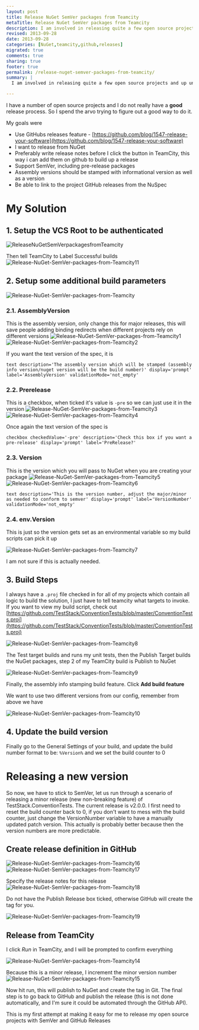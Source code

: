 ```yaml
---
layout: post
title: Release NuGet SemVer packages from Teamcity
metaTitle: Release NuGet SemVer packages from Teamcity
description: I am involved in releasing quite a few open source projects and up until now I have not been happy with the release process. 
revised: 2013-09-28
date: 2013-09-28
categories: [NuGet,teamcity,github,releases]
migrated: true
comments: true
sharing: true
footer: true
permalink: /release-nuget-semver-packages-from-teamcity/
summary: | 
  I am involved in releasing quite a few open source projects and up until now I have not been happy with the release process. 

---
```

I have a number of open source projects and I do not really have a **good** release process. So I spend the arvo trying to figure out a good way to do it.

My goals were

 - Use GitHubs releases feature - [https://github.com/blog/1547-release-your-software](https://github.com/blog/1547-release-your-software)
 - I want to release from NuGet
 - Preferably write release notes before I click the button in TeamCity, this way i can add them on github to build up a release
 - Support SemVer, including pre-release packages
 - Assembly versions should be stamped with informational version as well as a version
 - Be able to link to the project GitHub releases from the NuSpec

# My Solution
## 1. Setup the VCS Root to be authenticated
![ReleaseNuGetSemVerpackagesfromTeamcity](/assets/posts/2013-09-28-release-nuget-semver-packages-from-teamcity/ReleaseNuGetSemVerpackagesfromTeamcity.png)

Then tell TeamCity to Label Successful builds
![Release-NuGet-SemVer-packages-from-Teamcity11](/assets/posts/2013-09-28-release-nuget-semver-packages-from-teamcity/Release-NuGet-SemVer-packages-from-Teamcity11_635160285120295000.png)

## 2. Setup some additional build parameters
![Release-NuGet-SemVer-packages-from-Teamcity](/assets/posts/2013-09-28-release-nuget-semver-packages-from-teamcity/Release-NuGet-SemVer-packages-from-Teamcity_635160285057326250.png)

### 2.1. AssemblyVersion
This is the assembly version, only change this for major releases, this will save people adding binding redirects when different projects rely on different versions
![Release-NuGet-SemVer-packages-from-Teamcity1](/assets/posts/2013-09-28-release-nuget-semver-packages-from-teamcity/Release-NuGet-SemVer-packages-from-Teamcity1_635160285061232500.png)  
![Release-NuGet-SemVer-packages-from-Teamcity2](/assets/posts/2013-09-28-release-nuget-semver-packages-from-teamcity/Release-NuGet-SemVer-packages-from-Teamcity2_635160285065138750.png)

If you want the text version of the spec, it is

    text description='The assembly version which will be stamped (assembly info version/nuget version will be the build number)' display='prompt' label='AssemblyVersion' validationMode='not_empty'

### 2.2. Prerelease
This is a checkbox, when ticked it's value is `-pre` so we can just use it in the version
![Release-NuGet-SemVer-packages-from-Teamcity3](/assets/posts/2013-09-28-release-nuget-semver-packages-from-teamcity/Release-NuGet-SemVer-packages-from-Teamcity3_635160285069201250.png)  
![Release-NuGet-SemVer-packages-from-Teamcity4](/assets/posts/2013-09-28-release-nuget-semver-packages-from-teamcity/Release-NuGet-SemVer-packages-from-Teamcity4_635160285073263750.png)

Once again the text version of the spec is

    checkbox checkedValue='-pre' description='Check this box if you want a pre-release' display='prompt' label='PreRelease?'
    
### 2.3. Version
This is the version which you will pass to NuGet when you are creating your package
![Release-NuGet-SemVer-packages-from-Teamcity5](/assets/posts/2013-09-28-release-nuget-semver-packages-from-teamcity/Release-NuGet-SemVer-packages-from-Teamcity5_635160285077170000.png)  
![Release-NuGet-SemVer-packages-from-Teamcity6](/assets/posts/2013-09-28-release-nuget-semver-packages-from-teamcity/Release-NuGet-SemVer-packages-from-Teamcity6_635160285081076250.png)  

    text description='This is the version number, adjust the major/minor as needed to conform to semver' display='prompt' label='VersionNumber' validationMode='not_empty'

### 2.4. env.Version
This is just so the version gets set as an environmental variable so my build scripts can pick it up

![Release-NuGet-SemVer-packages-from-Teamcity7](/assets/posts/2013-09-28-release-nuget-semver-packages-from-teamcity/Release-NuGet-SemVer-packages-from-Teamcity7_635160285084513750.png)

I am not sure if this is actually needed.

## 3. Build Steps
I always have a `.proj` file checked in for all of my projects which contain all logic to build the solution, I just have to tell teamcity what targets to invoke. If you want to view my build script, check out [https://github.com/TestStack/ConventionTests/blob/master/ConventionTests.proj](https://github.com/TestStack/ConventionTests/blob/master/ConventionTests.proj)

![Release-NuGet-SemVer-packages-from-Teamcity8](/assets/posts/2013-09-28-release-nuget-semver-packages-from-teamcity/Release-NuGet-SemVer-packages-from-Teamcity8_635160285101388750.png)

The Test target builds and runs my unit tests, then the Publish Target builds the NuGet packages, step 2 of my TeamCity build is Publish to NuGet

![Release-NuGet-SemVer-packages-from-Teamcity9](/assets/posts/2013-09-28-release-nuget-semver-packages-from-teamcity/Release-NuGet-SemVer-packages-from-Teamcity9_635160285112638750.png)

Finally, the assembly info stamping build feature. Click **Add build feature**

We want to use two different versions from our config, remember from above we have 

![Release-NuGet-SemVer-packages-from-Teamcity10](/assets/posts/2013-09-28-release-nuget-semver-packages-from-teamcity/Release-NuGet-SemVer-packages-from-Teamcity10_635160285116545000.png)

## 4. Update the build version
Finally go to the General Settings of your build, and update the build number format to be: `%Version%` and we set the build counter to 0

# Releasing a new version
So now, we have to stick to SemVer, let us run through a scenario of releasing a minor release (new non-breaking feature) of TestStack.ConventionTests. The current release is v2.0.0. I first need to reset the build counter back to 0, if you don't want to mess with the build counter, just change the VersionNumber variable to have a manually updated patch version. This actually is probably better because then the version numbers are more predictable.

## Create release definition in GitHub
![Release-NuGet-SemVer-packages-from-Teamcity16](/assets/posts/2013-09-28-release-nuget-semver-packages-from-teamcity/Release-NuGet-SemVer-packages-from-Teamcity16_635160285172951250.png)
![Release-NuGet-SemVer-packages-from-Teamcity17](/assets/posts/2013-09-28-release-nuget-semver-packages-from-teamcity/Release-NuGet-SemVer-packages-from-Teamcity17_635160285176857500.png)

Specify the release notes for this release
![Release-NuGet-SemVer-packages-from-Teamcity18](/assets/posts/2013-09-28-release-nuget-semver-packages-from-teamcity/Release-NuGet-SemVer-packages-from-Teamcity18_635160285180763750.png)

Do not have the Publish Release box ticked, otherwise GitHub will create the tag for you. 

![Release-NuGet-SemVer-packages-from-Teamcity19](/assets/posts/2013-09-28-release-nuget-semver-packages-from-teamcity/Release-NuGet-SemVer-packages-from-Teamcity19_635160285184670000.png)

## Release from TeamCity
I click *Run* in TeamCity, and I will be prompted to confirm everything

![Release-NuGet-SemVer-packages-from-Teamcity14](/assets/posts/2013-09-28-release-nuget-semver-packages-from-teamcity/Release-NuGet-SemVer-packages-from-Teamcity14_635160285165138750.png)

Because this is a minor release, I increment the minor version number
![Release-NuGet-SemVer-packages-from-Teamcity15](/assets/posts/2013-09-28-release-nuget-semver-packages-from-teamcity/Release-NuGet-SemVer-packages-from-Teamcity15_635160285169045000.png)

Now hit run, this will publish to NuGet and create the tag in Git. The final step is to go back to GitHub and publish the release (this is not done automatically, and I'm sure it could be automated through the GitHub API).


This is my first attempt at making it easy for me to release my open source projects with SemVer and GitHub Releases